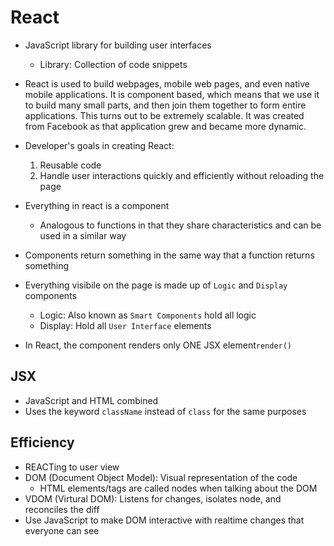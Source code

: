 # React

- JavaScript library for building user interfaces
    - Library: Collection of code snippets
- React is used to build webpages, mobile web pages, and even native mobile applications. It is component based, which means that we use it to build many small parts, and then join them together to form entire applications. This turns out to be extremely scalable. It was created from Facebook as that application grew and became more dynamic.

- Developer's goals in creating React:
    1. Reusable code
    2. Handle user interactions quickly and efficiently without reloading the page

- Everything in react is a component
    - Analogous to functions in that they share characteristics and can be used in a similar way
- Components return something in the same way that a function returns something
- Everything visibile on the page is made up of `Logic` and `Display` components
    - Logic: Also known as `Smart Components` hold all logic
    - Display: Hold all `User Interface` elements
- In React, the component renders only ONE JSX element`render()` 

## JSX
- JavaScript and HTML combined
- Uses the keyword `className` instead of `class` for the same purposes


## Efficiency
- REACTing to user view
- DOM (Document Object Model): Visual representation of the code
    - HTML elements/tags are called nodes when talking about the DOM
- VDOM (Virtural DOM): Listens for changes, isolates node, and reconciles the diff
- Use JavaScript to make DOM interactive with realtime changes that everyone can see